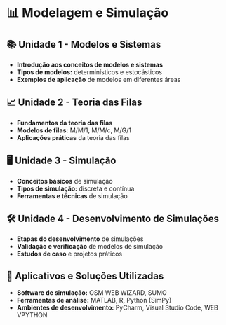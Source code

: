 
# 📊 Modelagem e Simulação

## 📚 Unidade 1 - Modelos e Sistemas
- **Introdução aos conceitos de modelos e sistemas**
- **Tipos de modelos:** determinísticos e estocásticos
- **Exemplos de aplicação** de modelos em diferentes áreas

## 📈 Unidade 2 - Teoria das Filas
- **Fundamentos da teoria das filas**
- **Modelos de filas:** M/M/1, M/M/c, M/G/1
- **Aplicações práticas** da teoria das filas

## 🖥️ Unidade 3 - Simulação
- **Conceitos básicos** de simulação
- **Tipos de simulação:** discreta e contínua
- **Ferramentas e técnicas** de simulação

## 🛠️ Unidade 4 - Desenvolvimento de Simulações
- **Etapas do desenvolvimento** de simulações
- **Validação e verificação** de modelos de simulação
- **Estudos de caso** e projetos práticos

## 🧩 Aplicativos e Soluções Utilizadas
- **Software de simulação:** OSM WEB WIZARD, SUMO
- **Ferramentas de análise:** MATLAB, R, Python (SimPy)
- **Ambientes de desenvolvimento:** PyCharm, Visual Studio Code, WEB VPYTHON